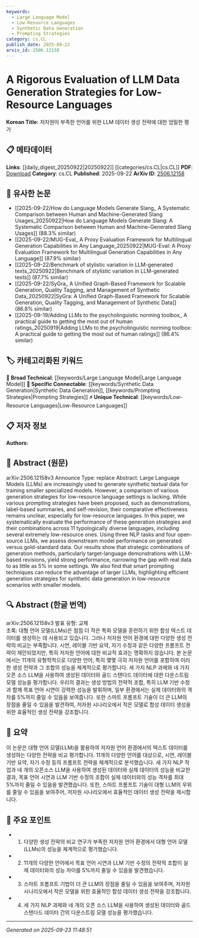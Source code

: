 ```yaml
---
keywords:
  - Large Language Model
  - Low-Resource Languages
  - Synthetic Data Generation
  - Prompting Strategies
category: cs.CL
publish_date: 2025-09-22
arxiv_id: 2506.12158
---
```


<!-- KEYWORD_LINKING_METADATA:
{
  "processed_timestamp": "2025-09-23T11:48:51.861220",
  "vocabulary_version": "1.0",
  "selected_keywords": [
    "Large Language Model",
    "Low-Resource Languages",
    "Synthetic Data Generation",
    "Prompting Strategies"
  ],
  "rejected_keywords": [],
  "similarity_scores": {
    "Large Language Model": 0.85,
    "Low-Resource Languages": 0.7,
    "Synthetic Data Generation": 0.8,
    "Prompting Strategies": 0.78
  },
  "extraction_method": "AI_prompt_based",
  "budget_applied": true,
  "candidates_json": {
    "candidates": [
      {
        "surface": "Large Language Models",
        "canonical": "Large Language Model",
        "aliases": [
          "LLM",
          "Large Language Models"
        ],
        "category": "broad_technical",
        "rationale": "Central to the paper's focus on data generation strategies, linking to broader discussions on LLMs.",
        "novelty_score": 0.3,
        "connectivity_score": 0.9,
        "specificity_score": 0.7,
        "link_intent_score": 0.85
      },
      {
        "surface": "low-resource languages",
        "canonical": "Low-Resource Languages",
        "aliases": [
          "low-resource language",
          "under-resourced languages"
        ],
        "category": "unique_technical",
        "rationale": "Key focus of the study, enabling connections to research on language diversity and resource scarcity.",
        "novelty_score": 0.75,
        "connectivity_score": 0.65,
        "specificity_score": 0.8,
        "link_intent_score": 0.7
      },
      {
        "surface": "synthetic data generation",
        "canonical": "Synthetic Data Generation",
        "aliases": [
          "data synthesis",
          "synthetic data"
        ],
        "category": "specific_connectable",
        "rationale": "Crucial for understanding the paper's methodology and its implications for model training.",
        "novelty_score": 0.6,
        "connectivity_score": 0.78,
        "specificity_score": 0.75,
        "link_intent_score": 0.8
      },
      {
        "surface": "prompting strategies",
        "canonical": "Prompting Strategies",
        "aliases": [
          "prompt engineering",
          "prompt techniques"
        ],
        "category": "specific_connectable",
        "rationale": "Highlights a methodological aspect that can link to broader discussions on model prompting.",
        "novelty_score": 0.65,
        "connectivity_score": 0.72,
        "specificity_score": 0.7,
        "link_intent_score": 0.78
      }
    ],
    "ban_list_suggestions": [
      "method",
      "experiment",
      "performance"
    ]
  },
  "decisions": [
    {
      "candidate_surface": "Large Language Models",
      "resolved_canonical": "Large Language Model",
      "decision": "linked",
      "scores": {
        "novelty": 0.3,
        "connectivity": 0.9,
        "specificity": 0.7,
        "link_intent": 0.85
      }
    },
    {
      "candidate_surface": "low-resource languages",
      "resolved_canonical": "Low-Resource Languages",
      "decision": "linked",
      "scores": {
        "novelty": 0.75,
        "connectivity": 0.65,
        "specificity": 0.8,
        "link_intent": 0.7
      }
    },
    {
      "candidate_surface": "synthetic data generation",
      "resolved_canonical": "Synthetic Data Generation",
      "decision": "linked",
      "scores": {
        "novelty": 0.6,
        "connectivity": 0.78,
        "specificity": 0.75,
        "link_intent": 0.8
      }
    },
    {
      "candidate_surface": "prompting strategies",
      "resolved_canonical": "Prompting Strategies",
      "decision": "linked",
      "scores": {
        "novelty": 0.65,
        "connectivity": 0.72,
        "specificity": 0.7,
        "link_intent": 0.78
      }
    }
  ]
}
-->

# A Rigorous Evaluation of LLM Data Generation Strategies for Low-Resource Languages

**Korean Title:** 저자원이 부족한 언어를 위한 LLM 데이터 생성 전략에 대한 엄밀한 평가

## 📋 메타데이터

**Links**: [[daily_digest_20250922|20250922]] [[categories/cs.CL|cs.CL]]
**PDF**: [Download](https://arxiv.org/pdf/2506.12158.pdf)
**Category**: cs.CL
**Published**: 2025-09-22
**ArXiv ID**: [2506.12158](https://arxiv.org/abs/2506.12158)

## 🔗 유사한 논문
- [[2025-09-22/How do Language Models Generate Slang_ A Systematic Comparison between Human and Machine-Generated Slang Usages_20250922|How do Language Models Generate Slang: A Systematic Comparison between Human and Machine-Generated Slang Usages]] (88.3% similar)
- [[2025-09-22/MUG-Eval_ A Proxy Evaluation Framework for Multilingual Generation Capabilities in Any Language_20250922|MUG-Eval: A Proxy Evaluation Framework for Multilingual Generation Capabilities in Any Language]] (87.9% similar)
- [[2025-09-22/Benchmark of stylistic variation in LLM-generated texts_20250922|Benchmark of stylistic variation in LLM-generated texts]] (87.7% similar)
- [[2025-09-22/SyGra_ A Unified Graph-Based Framework for Scalable Generation, Quality Tagging, and Management of Synthetic Data_20250922|SyGra: A Unified Graph-Based Framework for Scalable Generation, Quality Tagging, and Management of Synthetic Data]] (86.8% similar)
- [[2025-09-19/Adding LLMs to the psycholinguistic norming toolbox_ A practical guide to getting the most out of human ratings_20250919|Adding LLMs to the psycholinguistic norming toolbox: A practical guide to getting the most out of human ratings]] (86.4% similar)

## 🏷️ 카테고리화된 키워드
**🧠 Broad Technical**: [[keywords/Large Language Model|Large Language Model]]
**🔗 Specific Connectable**: [[keywords/Synthetic Data Generation|Synthetic Data Generation]], [[keywords/Prompting Strategies|Prompting Strategies]]
**⚡ Unique Technical**: [[keywords/Low-Resource Languages|Low-Resource Languages]]

## 📋 저자 정보

**Authors:** 

## 📄 Abstract (원문)

arXiv:2506.12158v3 Announce Type: replace 
Abstract: Large Language Models (LLMs) are increasingly used to generate synthetic textual data for training smaller specialized models. However, a comparison of various generation strategies for low-resource language settings is lacking. While various prompting strategies have been proposed, such as demonstrations, label-based summaries, and self-revision, their comparative effectiveness remains unclear, especially for low-resource languages. In this paper, we systematically evaluate the performance of these generation strategies and their combinations across 11 typologically diverse languages, including several extremely low-resource ones. Using three NLP tasks and four open-source LLMs, we assess downstream model performance on generated versus gold-standard data. Our results show that strategic combinations of generation methods, particularly target-language demonstrations with LLM-based revisions, yield strong performance, narrowing the gap with real data to as little as 5% in some settings. We also find that smart prompting techniques can reduce the advantage of larger LLMs, highlighting efficient generation strategies for synthetic data generation in low-resource scenarios with smaller models.

## 🔍 Abstract (한글 번역)

arXiv:2506.12158v3 발표 유형: 교체  
초록: 대형 언어 모델(LLMs)은 점점 더 작은 특화 모델을 훈련하기 위한 합성 텍스트 데이터를 생성하는 데 사용되고 있습니다. 그러나 저자원 언어 환경에 대한 다양한 생성 전략의 비교는 부족합니다. 시연, 레이블 기반 요약, 자기 수정과 같은 다양한 프롬프트 전략이 제안되었지만, 특히 저자원 언어에 대한 비교적 효과는 명확하지 않습니다. 본 논문에서는 11개의 유형학적으로 다양한 언어, 특히 몇몇 극히 저자원 언어를 포함하여 이러한 생성 전략과 그 조합의 성능을 체계적으로 평가합니다. 세 가지 NLP 과제와 네 가지 오픈 소스 LLM을 사용하여 생성된 데이터와 골드 스탠다드 데이터에 대한 다운스트림 모델 성능을 평가합니다. 우리의 결과는 생성 방법의 전략적 조합, 특히 LLM 기반 수정과 함께 목표 언어 시연이 강력한 성능을 발휘하며, 일부 환경에서는 실제 데이터와의 격차를 5%까지 줄일 수 있음을 보여줍니다. 또한 스마트 프롬프트 기술이 더 큰 LLM의 장점을 줄일 수 있음을 발견하여, 저자원 시나리오에서 작은 모델로 합성 데이터 생성을 위한 효율적인 생성 전략을 강조합니다.

## 📝 요약

이 논문은 대형 언어 모델(LLM)을 활용하여 저자원 언어 환경에서의 텍스트 데이터를 생성하는 다양한 전략을 비교 평가합니다. 11개의 다양한 언어를 대상으로, 시연, 레이블 기반 요약, 자기 수정 등의 프롬프트 전략을 체계적으로 분석했습니다. 세 가지 NLP 작업과 네 개의 오픈소스 LLM을 사용하여 생성된 데이터와 실제 데이터의 성능을 비교한 결과, 목표 언어 시연과 LLM 기반 수정의 조합이 실제 데이터와의 성능 격차를 최대 5%까지 줄일 수 있음을 발견했습니다. 또한, 스마트 프롬프트 기술이 대형 LLM의 우위를 줄일 수 있음을 보여주어, 저자원 시나리오에서 효율적인 데이터 생성 전략을 제시합니다.

## 🎯 주요 포인트

- 1. 다양한 생성 전략의 비교 연구가 부족한 저자원 언어 환경에서 대형 언어 모델(LLMs)의 성능을 체계적으로 평가했습니다.
- 2. 11개의 다양한 언어에서 목표 언어 시연과 LLM 기반 수정의 전략적 조합이 실제 데이터와의 성능 차이를 5%까지 줄일 수 있음을 발견했습니다.
- 3. 스마트 프롬프트 기법이 더 큰 LLM의 장점을 줄일 수 있음을 보여주며, 저자원 시나리오에서 작은 모델을 위한 효율적인 합성 데이터 생성 전략을 강조합니다.
- 4. 세 가지 NLP 과제와 네 개의 오픈 소스 LLM을 사용하여 생성된 데이터와 골드 스탠다드 데이터 간의 다운스트림 모델 성능을 평가했습니다.


---

*Generated on 2025-09-23 11:48:51*